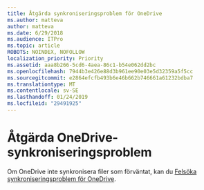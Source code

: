 ```yaml
---
title: Åtgärda synkroniseringsproblem för OneDrive
ms.author: matteva
author: matteva
ms.date: 6/29/2018
ms.audience: ITPro
ms.topic: article
ROBOTS: NOINDEX, NOFOLLOW
localization_priority: Priority
ms.assetid: aaa8b266-5cd6-4aea-86c1-b54e062dd2bc
ms.openlocfilehash: 7944b3e426e88d3b961ee90e03e5d32359a5f5cc
ms.sourcegitcommit: e2864efcfb493b6e46b662b746661a61232bdba7
ms.translationtype: MT
ms.contentlocale: sv-SE
ms.lasthandoff: 01/24/2019
ms.locfileid: "29491925"
---
```

# <a name="fix-onedrive-sync-problems"></a>Åtgärda OneDrive-synkroniseringsproblem

Om OneDrive inte synkronisera filer som förväntat, kan du [Felsöka synkroniseringsproblem för OneDrive](https://go.microsoft.com/fwlink/?linkid=866431).
  

